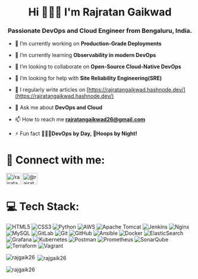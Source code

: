 <h1 align="center">Hi 🙋🏻‍♂️ I'm Rajratan Gaikwad</h1>
<h3 align="center">Passionate DevOps and Cloud Engineer from Bengaluru, India.</h3>

- 🔭 I’m currently working on **Production-Grade Deployments**

- 🌱 I’m currently learning **Observability in modern DevOps**

- 👯 I’m looking to collaborate on **Open-Source Cloud-Native DevOps**

- 🤝 I’m looking for help with **Site Reliability Engineering(SRE)**

- 📝 I regularly write articles on [https://rajratangaikwad.hashnode.dev/](https://rajratangaikwad.hashnode.dev/)

- 💬 Ask me about **DevOps and Cloud**

- 📫 How to reach me **rajratangaikwad26@gmail.com**

- ⚡ Fun fact **👨🏻‍💻DevOps by Day, 🏀Hoops by Night!**

# 👻 Connect with me:
<p align="left">
<a href="https://linkedin.com/in//rajratan-gaikwad/" target="blank"><img align="center" src="https://raw.githubusercontent.com/rahuldkjain/github-profile-readme-generator/master/src/images/icons/Social/linked-in-alt.svg" alt="/rajratan-gaikwad/" height="30" width="40" /></a>
<a href="https://hashnode.com/@rajratan26" target="blank"><img align="center" src="https://raw.githubusercontent.com/rahuldkjain/github-profile-readme-generator/master/src/images/icons/Social/hashnode.svg" alt="@rajratan26" height="30" width="40" /></a>
</p>

# 💻 Tech Stack:

![HTML5](https://img.shields.io/badge/html5-%23E34F26.svg?style=for-the-badge&logo=html5&logoColor=white) ![CSS3](https://img.shields.io/badge/css3-%231572B6.svg?style=for-the-badge&logo=css3&logoColor=white) ![Python](https://img.shields.io/badge/python-3670A0?style=for-the-badge&logo=python&logoColor=ffdd54) ![AWS](https://img.shields.io/badge/AWS-%23FF9900.svg?style=for-the-badge&logo=amazon-aws&logoColor=white) ![Apache Tomcat](https://img.shields.io/badge/apache%20tomcat-%23F8DC75.svg?style=for-the-badge&logo=apache-tomcat&logoColor=black) ![Jenkins](https://img.shields.io/badge/jenkins-%232C5263.svg?style=for-the-badge&logo=jenkins&logoColor=white) ![Nginx](https://img.shields.io/badge/nginx-%23009639.svg?style=for-the-badge&logo=nginx&logoColor=white) ![MySQL](https://img.shields.io/badge/mysql-4479A1.svg?style=for-the-badge&logo=mysql&logoColor=white) ![GitLab](https://img.shields.io/badge/gitlab-%23181717.svg?style=for-the-badge&logo=gitlab&logoColor=white) ![Git](https://img.shields.io/badge/git-%23F05033.svg?style=for-the-badge&logo=git&logoColor=white) ![GitHub](https://img.shields.io/badge/github-%23121011.svg?style=for-the-badge&logo=github&logoColor=white) ![Ansible](https://img.shields.io/badge/ansible-%231A1918.svg?style=for-the-badge&logo=ansible&logoColor=white) ![Docker](https://img.shields.io/badge/docker-%230db7ed.svg?style=for-the-badge&logo=docker&logoColor=white) ![ElasticSearch](https://img.shields.io/badge/-ElasticSearch-005571?style=for-the-badge&logo=elasticsearch) ![Grafana](https://img.shields.io/badge/grafana-%23F46800.svg?style=for-the-badge&logo=grafana&logoColor=white) ![Kubernetes](https://img.shields.io/badge/kubernetes-%23326ce5.svg?style=for-the-badge&logo=kubernetes&logoColor=white) ![Postman](https://img.shields.io/badge/Postman-FF6C37?style=for-the-badge&logo=postman&logoColor=white) ![Prometheus](https://img.shields.io/badge/Prometheus-E6522C?style=for-the-badge&logo=Prometheus&logoColor=white) ![SonarQube](https://img.shields.io/badge/SonarQube-black?style=for-the-badge&logo=sonarqube&logoColor=4E9BCD) ![Terraform](https://img.shields.io/badge/terraform-%235835CC.svg?style=for-the-badge&logo=terraform&logoColor=white) ![Vagrant](https://img.shields.io/badge/vagrant-%231563FF.svg?style=for-the-badge&logo=vagrant&logoColor=white)

<p><img align="left" src="https://github-readme-stats.vercel.app/api/top-langs?username=rajgaik26&show_icons=true&locale=en&layout=compact&theme=tokyonight" alt="rajgaik26" /></p>

<p>&nbsp;<img align="center" src="https://github-readme-stats.vercel.app/api?username=rajgaik26&show_icons=true&locale=en&theme=tokyonight" alt="rajgaik26" /></p>

<p><img align="center" src="https://github-readme-streak-stats.herokuapp.com/?user=rajgaik26&theme=tokyonight" alt="rajgaik26" /></p>

